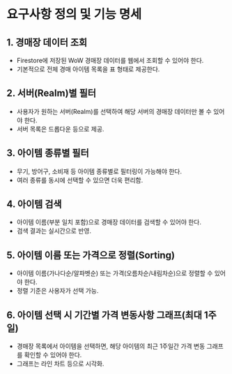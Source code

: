 # 요구사항 정의 및 기능 명세

## 1. 경매장 데이터 조회
- Firestore에 저장된 WoW 경매장 데이터를 웹에서 조회할 수 있어야 한다.
- 기본적으로 전체 경매 아이템 목록을 표 형태로 제공한다.

## 2. 서버(Realm)별 필터
- 사용자가 원하는 서버(Realm)를 선택하여 해당 서버의 경매장 데이터만 볼 수 있어야 한다.
- 서버 목록은 드롭다운 등으로 제공.

## 3. 아이템 종류별 필터
- 무기, 방어구, 소비재 등 아이템 종류별로 필터링이 가능해야 한다.
- 여러 종류를 동시에 선택할 수 있으면 더욱 편리함.

## 4. 아이템 검색
- 아이템 이름(부분 일치 포함)으로 경매장 데이터를 검색할 수 있어야 한다.
- 검색 결과는 실시간으로 반영.

## 5. 아이템 이름 또는 가격으로 정렬(Sorting)
- 아이템 이름(가나다순/알파벳순) 또는 가격(오름차순/내림차순)으로 정렬할 수 있어야 한다.
- 정렬 기준은 사용자가 선택 가능.

## 6. 아이템 선택 시 기간별 가격 변동사항 그래프(최대 1주일)
- 경매장 목록에서 아이템을 선택하면, 해당 아이템의 최근 1주일간 가격 변동 그래프를 확인할 수 있어야 한다.
- 그래프는 라인 차트 등으로 시각화. 